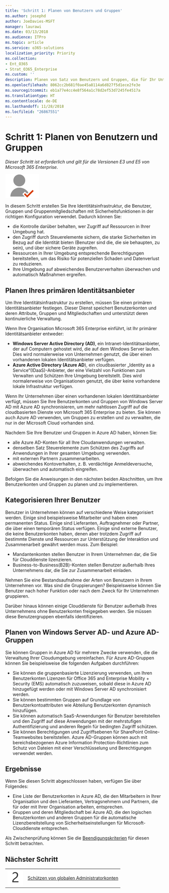 ```yaml
---
title: 'Schritt 1: Planen von Benutzern und Gruppen'
ms.author: josephd
author: JoeDavies-MSFT
manager: laurawi
ms.date: 03/13/2018
ms.audience: ITPro
ms.topic: article
ms.service: o365-solutions
localization_priority: Priority
ms.collection:
- Ent_O365
- Strat_O365_Enterprise
ms.custom: ''
description: Planen von Satz von Benutzern und Gruppen, die für Ihr Unternehmen arbeiten werden.
ms.openlocfilehash: 8062cc2b681f0ae45a8114a6d827f5d1ece2fe3e
ms.sourcegitcommit: eb1a77e4cc4e8f564a1c78d2ef53d7245fe4517a
ms.translationtype: HT
ms.contentlocale: de-DE
ms.lasthandoff: 11/28/2018
ms.locfileid: "26867551"
---
```

# <a name="step-1-plan-for-users-and-groups"></a>Schritt 1: Planen von Benutzern und Gruppen

*Dieser Schritt ist erforderlich und gilt für die Versionen E3 und E5 von Microsoft 365 Enterprise.*

![](./media/deploy-foundation-infrastructure/identity_icon-small.png)

In diesem Schritt erstellen Sie Ihre Identitätsinfrastruktur, die Benutzer, Gruppen und Gruppenmitgliedschaften mit Sicherheitsfunktionen in der richtigen Konfiguration verwendet. Dadurch können Sie:

- die Kontrolle darüber behalten, wer Zugriff auf Ressourcen in Ihrer Umgebung hat.
- den Zugriff durch Steuerelemente sichern, die starke Sicherheiten im Bezug auf die Identität bieten (Benutzer sind die, die sie behaupten, zu sein), und über sichere Geräte zugreifen.
- Ressourcen in Ihrer Umgebung entsprechende Berechtigungen bereitstellen, um das Risiko für potenziellen Schaden und Datenverlust zu reduzieren. 
- Ihre Umgebung auf abweichendes Benutzerverhalten überwachen und automatisch Maßnahmen ergreifen.

## <a name="plan-your-primary-identity-provider"></a>Planen Ihres primären Identitätsanbieter

Um Ihre Identitätsinfrastruktur zu erstellen, müssen Sie einen primären Identitätsanbieter festlegen. Dieser Dienst speichert Benutzerkonten und deren Attribute, Gruppen und Mitgliedschaften und unterstützt deren kontinuierliche Verwaltung.

Wenn Ihre Organisation Microsoft 365 Enterprise einführt, ist Ihr primärer Identitätsanbieter entweder:

- **Windows Server Active Directory (AD)**, ein Intranet-Identitätsanbieter, der auf Computern gehostet wird, die auf dem Windows Server laufen. Dies wird normalerweise von Unternehmen genutzt, die über einen vorhandenen lokalen Identitätsanbieter verfügen.
- **Azure Active Directory (Azure AD**), ein cloudbasierter „Identity as a Service“(IDaaS)-Anbieter, der eine Vielzahl von Funktionen zum Verwalten und Schützen Ihre Umgebung bereitstellt. Dies wird normalerweise von Organisationen genutzt, die über keine vorhandene lokale Infrastruktur verfügen.

Wenn Ihr Unternehmen über einen vorhandenen lokalen Identitätsanbieter verfügt, müssen Sie Ihre Benutzerkonten und Gruppen von Windows Server AD mit Azure AD synchronisieren, um mehr nahtlosen Zugriff auf die cloudbasierten Dienste von Microsoft 365 Enterprise zu bieten. Sie können auch Azure AD verwenden, um Gruppen zu erstellen und zu verwalten, die nur in der Microsoft Cloud vorhanden sind.

Nachdem Sie Ihre Benutzer und Gruppen in Azure AD haben, können Sie:

- alle Azure AD-Konten für all Ihre Cloudanwendungen verwalten. 
- denselben Satz Steuerelemente zum Schützen des Zugriffs auf Anwendungen in Ihrer gesamten Umgebung verwenden.
- mit externen Partnern zusammenarbeiten.
- abweichendes Kontoverhalten, z. B. verdächtige Anmeldeversuche, überwachen und automatisch eingreifen.

Befolgen Sie die Anweisungen in den nächsten beiden Abschnitten, um Ihre Benutzerkonten und Gruppen zu planen und zu implementieren.

## <a name="categorize-your-users"></a>Kategorisieren Ihrer Benutzer
Benutzer in Unternehmen können auf verschiedene Weise kategorisiert werden. Einige sind beispielsweise Mitarbeiter und haben einen permanenten Status. Einige sind Lieferanten, Auftragnehmer oder Partner, die über einen temporären Status verfügen. Einige sind externe Benutzer, die keine Benutzerkonten haben, denen aber trotzdem Zugriff auf bestimmte Dienste und Ressourcen zur Unterstützung der Interaktion und Zusammenarbeit gewährt werden muss. Zum Beispiel:

- Mandantenkonten stellen Benutzer in Ihrem Unternehmen dar, die Sie für Clouddienste lizenzieren.
- Business-to-Business(B2B)-Konten stellen Benutzer außerhalb Ihres Unternehmens dar, die Sie zur Zusammenarbeit einladen.

Nehmen Sie eine Bestandsaufnahme der Arten von Benutzern in Ihrem Unternehmen vor. Was sind die Gruppierungen? Beispielsweise können Sie Benutzer nach hoher Funktion oder nach dem Zweck für Ihr Unternehmen gruppieren.

Darüber hinaus können einige Clouddienste für Benutzer außerhalb Ihres Unternehmens ohne Benutzerkonten freigegeben werden. Sie müssen diese Benutzergruppen ebenfalls identifizieren.

## <a name="plan-for-windows-server-ad-and-azure-ad-groups"></a>Planen von Windows Server AD- und Azure AD-Gruppen

Sie können Gruppen in Azure AD für mehrere Zwecke verwenden, die die Verwaltung Ihrer Cloudumgebung vereinfachen. Für Azure AD-Gruppen können Sie beispielsweise die folgenden Aufgaben durchführen:

- Sie können die gruppenbasierte Lizenzierung verwenden, um Ihren Benutzerkonten Lizenzen für Office 365 and Enterprise Mobility + Security (EMS) automatisch zuzuweisen, sobald diese in Azure AD hinzugefügt werden oder mit Windows Server AD synchronisiert werden. 
- Sie können bestimmten Gruppen auf Grundlage von Benutzerkontoattributen wie Abteilung Benutzerkonten dynamisch hinzufügen.  
- Sie können automatisch SaaS-Anwendungen für Benutzer bereitstellen und den Zugriff auf diese Anwendungen mit der mehrstufigen Authentifizierung und anderen Regeln für bedingten Zugriff schützen.
- Sie können Berechtigungen und Zugriffsebenen für SharePoint Online-Teamwebsites bereitstellen. Azure AD-Gruppen können auch mit bereichsbezogenen Azure Information Protection-Richtlinien zum Schutz von Dateien mit einer Verschlüsselung und Berechtigungen verwendet werden. 

## <a name="results"></a>Ergebnisse

Wenn Sie diesen Schritt abgeschlossen haben, verfügen Sie über Folgendes:

- Eine Liste der Benutzerkonten in Azure AD, die den Mitarbeitern in Ihrer Organisation und den Lieferanten, Vertragsnehmern und Partnern, die für oder mit Ihrer Organisation arbeiten, entsprechen.
- Gruppen und deren Mitgliedschaft bei Azure AD, die den logischen Benutzerkonten und anderen Gruppen für die automatische Lizenzbereitstellung von Sicherheitseinstellungen für Microsoft-Clouddienste entsprechen.

Als Zwischenprüfung können Sie die [Beendigungskriterien](identity-exit-criteria.md#crit-identity-user-groups) für diesen Schritt betrachten.


## <a name="next-step"></a>Nächster Schritt

|||
|:-------|:-----|
|![](./media/stepnumbers/Step2.png)| [Schützen von globalen Administratorkonten](identity-designate-protect-admin-accounts.md) |

